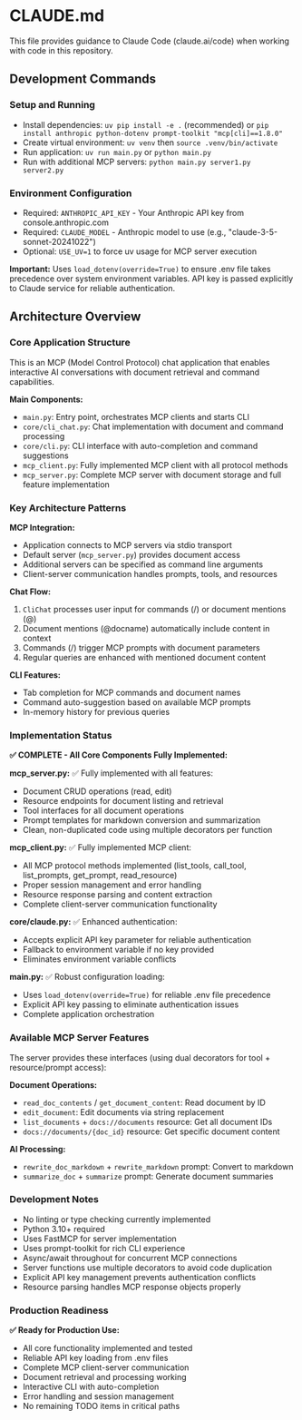 # CLAUDE.md

This file provides guidance to Claude Code (claude.ai/code) when working with code in this repository.

## Development Commands

### Setup and Running
- Install dependencies: `uv pip install -e .` (recommended) or `pip install anthropic python-dotenv prompt-toolkit "mcp[cli]==1.8.0"`
- Create virtual environment: `uv venv` then `source .venv/bin/activate`
- Run application: `uv run main.py` or `python main.py`
- Run with additional MCP servers: `python main.py server1.py server2.py`

### Environment Configuration
- Required: `ANTHROPIC_API_KEY` - Your Anthropic API key from console.anthropic.com
- Required: `CLAUDE_MODEL` - Anthropic model to use (e.g., "claude-3-5-sonnet-20241022")
- Optional: `USE_UV=1` to force uv usage for MCP server execution

**Important:** Uses `load_dotenv(override=True)` to ensure .env file takes precedence over system environment variables. API key is passed explicitly to Claude service for reliable authentication.

## Architecture Overview

### Core Application Structure
This is an MCP (Model Control Protocol) chat application that enables interactive AI conversations with document retrieval and command capabilities.

**Main Components:**
- `main.py`: Entry point, orchestrates MCP clients and starts CLI
- `core/cli_chat.py`: Chat implementation with document and command processing
- `core/cli.py`: CLI interface with auto-completion and command suggestions
- `mcp_client.py`: Fully implemented MCP client with all protocol methods
- `mcp_server.py`: Complete MCP server with document storage and full feature implementation

### Key Architecture Patterns

**MCP Integration:**
- Application connects to MCP servers via stdio transport
- Default server (`mcp_server.py`) provides document access
- Additional servers can be specified as command line arguments
- Client-server communication handles prompts, tools, and resources

**Chat Flow:**
1. `CliChat` processes user input for commands (/) or document mentions (@)
2. Document mentions (@docname) automatically include content in context
3. Commands (/) trigger MCP prompts with document parameters
4. Regular queries are enhanced with mentioned document content

**CLI Features:**
- Tab completion for MCP commands and document names
- Command auto-suggestion based on available MCP prompts
- In-memory history for previous queries

### Implementation Status

**✅ COMPLETE - All Core Components Fully Implemented:**

**mcp_server.py:** ✅ Fully implemented with all features:
- Document CRUD operations (read, edit)
- Resource endpoints for document listing and retrieval
- Tool interfaces for all document operations
- Prompt templates for markdown conversion and summarization
- Clean, non-duplicated code using multiple decorators per function

**mcp_client.py:** ✅ Fully implemented MCP client:
- All MCP protocol methods implemented (list_tools, call_tool, list_prompts, get_prompt, read_resource)
- Proper session management and error handling
- Resource response parsing and content extraction
- Complete client-server communication functionality

**core/claude.py:** ✅ Enhanced authentication:
- Accepts explicit API key parameter for reliable authentication
- Fallback to environment variable if no key provided
- Eliminates environment variable conflicts

**main.py:** ✅ Robust configuration loading:
- Uses `load_dotenv(override=True)` for reliable .env file precedence
- Explicit API key passing to eliminate authentication issues
- Complete application orchestration

### Available MCP Server Features

The server provides these interfaces (using dual decorators for tool + resource/prompt access):

**Document Operations:**
- `read_doc_contents` / `get_document_content`: Read document by ID
- `edit_document`: Edit documents via string replacement
- `list_documents` + `docs://documents` resource: Get all document IDs
- `docs://documents/{doc_id}` resource: Get specific document content

**AI Processing:**
- `rewrite_doc_markdown` + `rewrite_markdown` prompt: Convert to markdown
- `summarize_doc` + `summarize` prompt: Generate document summaries

### Development Notes

- No linting or type checking currently implemented
- Python 3.10+ required
- Uses FastMCP for server implementation
- Uses prompt-toolkit for rich CLI experience
- Async/await throughout for concurrent MCP connections
- Server functions use multiple decorators to avoid code duplication
- Explicit API key management prevents authentication conflicts
- Resource parsing handles MCP response objects properly

### Production Readiness

**✅ Ready for Production Use:**
- All core functionality implemented and tested
- Reliable API key loading from .env files
- Complete MCP client-server communication
- Document retrieval and processing working
- Interactive CLI with auto-completion
- Error handling and session management
- No remaining TODO items in critical paths